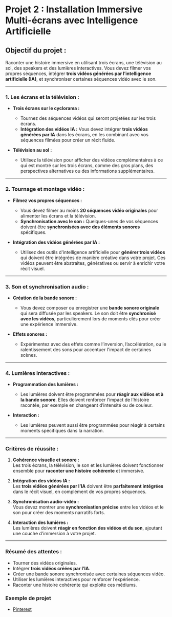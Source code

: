 # Projet 2 : Installation Immersive Multi-écrans avec Intelligence Artificielle

## Objectif du projet :
Raconter une histoire immersive en utilisant trois écrans, une télévision au sol, des speakers et des lumières interactives. Vous devez filmer vos propres séquences, intégrer **trois vidéos générées par l’intelligence artificielle (IA)**, et synchroniser certaines séquences vidéo avec le son.

---

### 1. Les écrans et la télévision :

- **Trois écrans sur le cyclorama :**
  - Tournez des séquences vidéos qui seront projetées sur les trois écrans.
  - **Intégration des vidéos IA :** Vous devez intégrer **trois vidéos générées par IA** dans les écrans, en les combinant avec vos séquences filmées pour créer un récit fluide.

- **Télévision au sol :**
  - Utilisez la télévision pour afficher des vidéos complémentaires à ce qui est montré sur les trois écrans, comme des gros plans, des perspectives alternatives ou des informations supplémentaires.

---

### 2. Tournage et montage vidéo :

- **Filmez vos propres séquences :**
  - Vous devez filmer au moins **20 séquences vidéo originales** pour alimenter les écrans et la télévision.
  - **Synchronisation avec le son :** Quelques-unes de vos séquences doivent être **synchronisées avec des éléments sonores** spécifiques.

- **Intégration des vidéos générées par IA :**
  - Utilisez des outils d'intelligence artificielle pour **générer trois vidéos** qui doivent être intégrées de manière créative dans votre projet. Ces vidéos peuvent être abstraites, génératives ou servir à enrichir votre récit visuel.

---

### 3. Son et synchronisation audio :

- **Création de la bande sonore :**
  - Vous devez composer ou enregistrer une **bande sonore originale** qui sera diffusée par les speakers. Le son doit être **synchronisé avec les vidéos**, particulièrement lors de moments clés pour créer une expérience immersive.

- **Effets sonores :**
  - Expérimentez avec des effets comme l’inversion, l’accélération, ou le ralentissement des sons pour accentuer l'impact de certaines scènes.

---

### 4. Lumières interactives :

- **Programmation des lumières :**
  - Les lumières doivent être programmées pour **réagir aux vidéos et à la bande sonore**. Elles doivent renforcer l’impact de l’histoire racontée, par exemple en changeant d’intensité ou de couleur.

- **Interaction :**
  - Les lumières peuvent aussi être programmées pour réagir à certains moments spécifiques dans la narration.

---

### Critères de réussite :

1. **Cohérence visuelle et sonore :**  
   Les trois écrans, la télévision, le son et les lumières doivent fonctionner ensemble pour **raconter une histoire cohérente** et immersive.

2. **Intégration des vidéos IA :**  
   Les **trois vidéos générées par l’IA** doivent être **parfaitement intégrées** dans le récit visuel, en complément de vos propres séquences.

3. **Synchronisation audio-vidéo :**  
   Vous devez montrer une **synchronisation précise** entre les vidéos et le son pour créer des moments narratifs forts.

4. **Interaction des lumières :**  
   Les lumières doivent **réagir en fonction des vidéos et du son**, ajoutant une couche d'immersion à votre projet.

---

### Résumé des attentes :

- Tourner des vidéos originales.
- Intégrer **trois vidéos créées par l’IA**.
- Créer une bande sonore synchronisée avec certaines séquences vidéo.
- Utiliser les lumières interactives pour renforcer l’expérience.
- Raconter une histoire cohérente qui exploite ces médiums.

### Exemple de projet
* [Pinterest](https://pin.it/77S2ohipa) 


